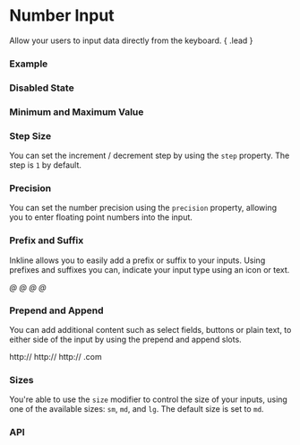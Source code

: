 # Number Input

Allow your users to input data directly from the keyboard. { .lead }

### Example


<i-code-preview title="Number Input" link="https://github.com/inkline/inkline/tree/master/src/components/InputNumber">

<i-input-number v-model="inputValue" placeholder="Type something.." />

<template v-slot:html>

~~~html
<i-input-number v-model="value" placeholder="Type something.." />
~~~

</template>
<template v-slot:js>

~~~js
export default {
  data () {
    return {
      value: ''
    };
  }
}
~~~

</template>
<template v-slot:output>

Value: <code>{{inputValue}}</code>

</template>
</i-code-preview>

### Disabled State


<i-code-preview title="Disabled Number Input" link="https://github.com/inkline/inkline/tree/master/src/components/InputNumber">

<i-input-number v-model="disabledInputValue" placeholder="Type something.." disabled />

<template v-slot:html>

~~~html
<i-input-number v-model="value" placeholder="Type something.." disabled />
~~~

</template>
<template v-slot:js>

~~~js
export default {
  data () {
    return {
      value: ''
    };
  }
}
~~~

</template>
</i-code-preview>


### Minimum and Maximum Value


<i-code-preview title="Number Input Minimum and Maximum Value" link="https://github.com/inkline/inkline/tree/master/src/components/InputNumber">

<i-input-number v-model="minMaxInputValue" :min="1" :max="10" placeholder="Type something.." />

<template v-slot:html>

~~~html
<i-input-number v-model="value" :min="1" :max="10" placeholder="Type something.." />
~~~

</template>
<template v-slot:js>

~~~js
export default {
  data () {
    return {
      value: 1
    };
  }
}
~~~

</template>
<template v-slot:output>

Value: <code>{{minMaxInputValue}}</code>

</template>
</i-code-preview>

### Step Size

You can set the increment / decrement step by using the `step` property. The step is `1` by default.


<i-code-preview title="Number Input Step Size" link="https://github.com/inkline/inkline/tree/master/src/components/InputNumber">

<i-input-number v-model="stepInputValue" :step="10" placeholder="Type something.." />

<template v-slot:html>

~~~html
<i-input-number v-model="value" :step="10" placeholder="Type something.." />
~~~

</template>
<template v-slot:js>

~~~js
export default {
  data () {
    return {
      value: ''
    };
  }
}
~~~

</template>
<template v-slot:output>

Value: <code>{{stepInputValue}}</code>

</template>
</i-code-preview>

### Precision

You can set the number precision using the `precision` property, allowing you to enter floating point numbers into the input.


<i-code-preview title="Number Input Precision" link="https://github.com/inkline/inkline/tree/master/src/components/InputNumber">

<i-input-number v-model="precisionInputValue" :precision="2" placeholder="Type something.." />

<template v-slot:html>

~~~html
<i-input-number v-model="value" :precision="2" placeholder="Type something.." />
~~~

</template>
<template v-slot:js>

~~~js
export default {
  data () {
    return {
      value: ''
    };
  }
}
~~~

</template>
<template v-slot:output>

Value: <code>{{precisionInputValue}}</code>

</template>
</i-code-preview>

### Prefix and Suffix
Inkline allows you to easily add a prefix or suffix to your inputs. Using prefixes and suffixes you can, indicate 
your input type using an icon or text. 


<i-code-preview title="Number Input Prefix and Suffix" link="https://github.com/inkline/inkline/tree/master/src/components/InputNumber">

<i-input-number v-model="prefixInputValue" placeholder="Type something.." class="_margin-bottom-1">
    <i slot="prefix" class="form-input-icon">@</i>
</i-input-number>

<i-input-number v-model="suffixInputValue" placeholder="Type something.." class="_margin-bottom-1">
    <i slot="suffix" class="form-input-icon">@</i>
</i-input-number>

<i-input-number v-model="prefixSuffixInputValue" placeholder="Type something..">
    <i slot="prefix" class="form-input-icon">@</i>
    <i slot="suffix" class="form-input-icon">@</i>
</i-input-number>


<template v-slot:html>

~~~html
<i-input-number v-model="value" placeholder="Type something..">
    <i slot="prefix" class="form-input-icon">@</i>
</i-input-number>
~~~

~~~html
<i-input-number v-model="value" placeholder="Type something..">
    <i slot="suffix" class="form-input-icon">@</i>
</i-input-number>
~~~

~~~html
<i-input-number v-model="value" placeholder="Type something..">
    <i slot="prefix" class="form-input-icon">@</i>
    <i slot="suffix" class="form-input-icon">@</i>
</i-input-number>
~~~

</template>
<template v-slot:js>

~~~js
export default {
  data () {
    return {
      value: ''
    };
  }
}
~~~

</template>
</i-code-preview>

### Prepend and Append
You can add additional content such as select fields, buttons or plain text, to either side of the input by using the prepend and append slots.


<i-code-preview title="Number Input Prepend" link="https://github.com/inkline/inkline/tree/master/src/components/InputNumber">

<i-input-number v-model="prependInputValue" placeholder="Type something.." class="_margin-bottom-1">
    <span slot="prepend" class="form-input-prepend">http://</span>
</i-input-number>

<i-input-number v-model="appendInputValue" placeholder="Type something.." class="_margin-bottom-1">
    <span slot="append" class="form-input-append">http://</span>
</i-input-number>

<i-input-number v-model="prependAppendInputValue" placeholder="Type something..">
    <span slot="prepend" class="form-input-prepend">http://</span>
    <span slot="append" class="form-input-append">.com</span>
</i-input-number>

<template v-slot:html>

~~~html
<i-input-number v-model="value" placeholder="Type something..">
    <span slot="prepend" class="form-input-prepend">http://</span>
</i-input-number>
~~~

~~~html
<i-input-number v-model="value" placeholder="Type something..">
    <span slot="append" class="form-input-append">.com</span>
</i-input-number>
~~~

~~~html
<i-input-number v-model="value" placeholder="Type something..">
    <span slot="prepend" class="form-input-prepend">http://</span>
    <span slot="append" class="form-input-append">.com</span>
</i-input-number>
~~~

</template>
<template v-slot:js>

~~~js
export default {
  data () {
    return {
      value: ''
    };
  }
}
~~~

</template>
</i-code-preview>

### Sizes
You're able to use the `size` modifier to control the size of your inputs, using one of the available sizes: `sm`, `md`, and `lg`. The default size is set to `md`.

<i-code-preview title="Number Input Sizes" link="https://github.com/inkline/inkline/tree/master/src/components/InputNumber">

<i-form-group>
    <i-input-number size="sm" v-model="smInputValue" placeholder="Type something small.." />
</i-form-group>

<i-form-group>
    <i-input-number size="md" v-model="mdInputValue" placeholder="Type something medium.." />
</i-form-group>

<i-form-group>
    <i-input-number size="lg" v-model="lgInputValue" placeholder="Type something large.." />
</i-form-group>

<template v-slot:html>

~~~html
<i-input-number size="sm" v-model="value" placeholder="Type something small.." />
~~~
~~~html
<i-input-number size="md" v-model="value" placeholder="Type something medium.." />
~~~
~~~html
<i-input-number size="lg" v-model="value" placeholder="Type something large.." />
~~~

</template>
<template v-slot:js>

~~~js
export default {
  data () {
    return {
      value: ''
    };
  }
}
~~~

</template>
</i-code-preview>


### API

<i-api-preview title="Input Number API" markup="i-input-number" expanded>
    <template v-slot:props>
        <table class="table -bordered">
            <thead>
                <tr>
                    <th>Property</th>
                    <th>Description</th>
                    <th>Type</th>
                    <th>Accepted</th>
                    <th>Default</th>
                </tr>
            </thead>
            <tbody>
                <tr>
                    <td>disabled</td>
                    <td>Sets the state of the number input form component as disabled.</td>
                    <td><code>Boolean</code></td>
                    <td><code>true</code>, <code>false</code></td>
                    <td><code>false</code></td>
                </tr>
                <tr>
                    <td>placeholder</td>
                    <td>Sets the placeholder of the number input form component.</td>
                    <td><code>String</code></td>
                    <td></td>
                    <td></td>
                </tr>
                <tr>
                    <td>readonly</td>
                    <td>Sets the state of the number input form component as readonly.</td>
                    <td><code>Boolean</code></td>
                    <td><code>true</code>, <code>false</code></td>
                    <td><code>false</code></td>
                </tr>
                <tr>
                    <td>schema</td>
                    <td>Provides a schema binding to the number input form component. See the <nuxt-link to="/docs/forms/form-validation">Form Validation</nuxt-link> documentation.</td>
                    <td><code>Object</code></td>
                    <td></td>
                    <td></td>
                </tr>
                <tr>
                    <td>size</td>
                    <td>Sets the size of the number input form component.</td>
                    <td><code>String</code></td>
                    <td><code>sm</code>, <code>md</code>, <code>lg</code></td>
                    <td><code>md</code></td>
                </tr>
                <tr>
                    <td>value</td>
                    <td>Sets the value of the number input form component. To be provided using the <code>v-model</code> directive.</td>
                    <td><code>String</code></td>
                    <td></td>
                    <td></td>
                </tr>
                <tr>
                    <td>min</td>
                    <td>Sets the minimum value of the number input form component.</td>
                    <td><code>Number</code></td>
                    <td></td>
                    <td>-Infinity</td>
                </tr>
                <tr>
                    <td>max</td>
                    <td>Sets the maximum value of the number input form component.</td>
                    <td><code>Number</code></td>
                    <td></td>
                    <td>+Infinity</td>
                </tr>
                <tr>
                    <td>precision</td>
                    <td>Sets the number precision of the number input form component value.</td>
                    <td><code>Number</code></td>
                    <td></td>
                    <td>0</td>
                </tr>
                <tr>
                    <td>step</td>
                    <td>Sets increase and decrease step of the number input form component value.</td>
                    <td><code>Number</code></td>
                    <td></td>
                    <td>1</td>
                </tr>
            </tbody>
        </table>
    </template>
    <template v-slot:slots>
        <table class="table -bordered _margin-bottom-0">
            <thead>
                <tr>
                    <th>Name</th>
                    <th>Description</th>
                </tr>
            </thead>
            <tbody>
                <tr>
                    <td>prepend</td>
                    <td>Slot for number input prepend content. Prepended content appears before the input inside a button-like container.</td>
                </tr>
                <tr>
                    <td>append</td>
                    <td>Slot for number input append content. Appended content appears after the input inside a button-like container.</td>
                </tr>
                <tr>
                    <td>prefix</td>
                    <td>Slot for number input prefix content. The prefix content appears inside the input field, on the left side.</td>
                </tr>
                <tr>
                    <td>suffix</td>
                    <td>Slot for number input suffix content. The suffix content appears inside the input field, on the right side.</td>
                </tr>
            </tbody>
        </table>
    </template>
    <template v-slot:events>
        <table class="table -bordered _margin-bottom-0">
            <thead>
                <tr>
                    <th>Name</th>
                    <th>Description</th>
                    <th>Prototype</th>
                </tr>
            </thead>
            <tbody>
                <tr>
                    <td>click</td>
                    <td>Emitted when number input form component is clicked.</td>
                    <td><code>(event: Event) => {}</code></td>
                </tr>
                <tr>
                    <td>focus</td>
                    <td>Emitted when number input form component is focused.</td>
                    <td><code>(event: Event) => {}</code></td>
                </tr>
                <tr>
                    <td>blur</td>
                    <td>Emitted when number input form component is blurred.</td>
                    <td><code>(event: Event) => {}</code></td>
                </tr>
                <tr>
                    <td>change</td>
                    <td>Emitted when number input form component value changes.</td>
                    <td><code>(value: String) => {}</code></td>
                </tr>
                <tr>
                    <td>input</td>
                    <td>Emitted when number input form component value changes.</td>
                    <td><code>(value: String) => {}</code></td>
                </tr>
                <tr>
                    <td>mouseenter</td>
                    <td>Emitted when number input form component is hovered.</td>
                    <td><code>(value: String) => {}</code></td>
                </tr>
                <tr>
                    <td>mouseleave</td>
                    <td>Emitted when number input form component is not hovered anymore.</td>
                    <td><code>(value: String) => {}</code></td>
                </tr>
            </tbody>
        </table>
    </template>
</i-api-preview>
